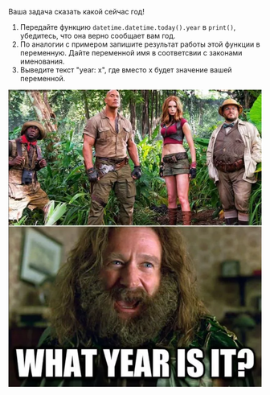 Ваша задача сказать какой сейчас год!


1.  Передайте функцию ```datetime.datetime.today().year``` в ```print()```, убедитесь, что она верно сообщает вам год. 
2.  По аналогии с примером запишите результат работы этой функции в переменную. Дайте переменной имя в соответсвии с законами именования.
3.  Выведите текст "year: x", где вместо х будет значение вашей переменной.



 
![image.png](./assets/year.png)

